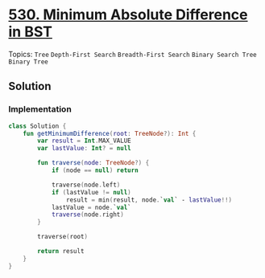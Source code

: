 # [530. Minimum Absolute Difference in BST](https://leetcode.com/problems/minimum-absolute-difference-in-bst)

Topics: `Tree` `Depth-First Search` `Breadth-First Search` `Binary Search Tree` `Binary Tree`

## Solution

### Implementation

```kotlin
class Solution {
    fun getMinimumDifference(root: TreeNode?): Int {
        var result = Int.MAX_VALUE
        var lastValue: Int? = null

        fun traverse(node: TreeNode?) {
            if (node == null) return

            traverse(node.left)
            if (lastValue != null)
                result = min(result, node.`val` - lastValue!!)
            lastValue = node.`val`
            traverse(node.right)
        }

        traverse(root)

        return result
    }
}
```
